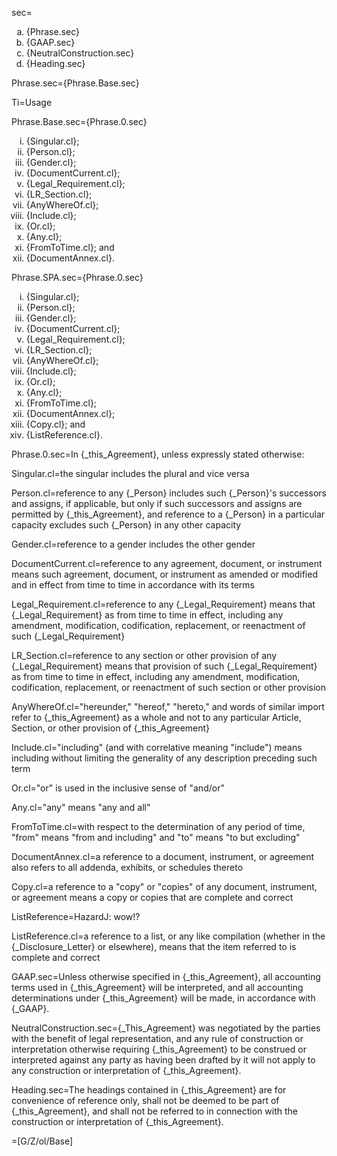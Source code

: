 sec=<ol type="a"><li>{Phrase.sec}<li>{GAAP.sec}<li>{NeutralConstruction.sec}<li>{Heading.sec}</li></ol>

Phrase.sec={Phrase.Base.sec}

Ti=Usage

Phrase.Base.sec={Phrase.0.sec}<ol type="i"><li>{Singular.cl};<li>{Person.cl};<li>{Gender.cl};<li>{DocumentCurrent.cl};<li>{Legal_Requirement.cl};<li>{LR_Section.cl};<li>{AnyWhereOf.cl};<li>{Include.cl};<li>{Or.cl};<li>{Any.cl};<li>{FromToTime.cl}; and<li>{DocumentAnnex.cl}.</li></ol>

Phrase.SPA.sec={Phrase.0.sec}<ol type="i"><li>{Singular.cl};<li>{Person.cl};<li>{Gender.cl};<li>{DocumentCurrent.cl};<li>{Legal_Requirement.cl};<li>{LR_Section.cl};<li>{AnyWhereOf.cl};<li>{Include.cl};<li>{Or.cl};<li>{Any.cl};<li>{FromToTime.cl};<li>{DocumentAnnex.cl};<li>{Copy.cl}; and<li>{ListReference.cl}.</li></ol>

Phrase.0.sec=In {_this_Agreement}, unless expressly stated otherwise:

Singular.cl=the singular includes the plural and vice versa

Person.cl=reference to any {_Person} includes such {_Person}'s successors and assigns, if applicable, but only if such successors and assigns are permitted by {_this_Agreement}, and reference to a {_Person} in a particular capacity excludes such {_Person} in any other capacity

Gender.cl=reference to a gender includes the other gender

DocumentCurrent.cl=reference to any agreement, document, or instrument means such agreement, document, or instrument as amended or modified and in effect from time to time in accordance with its terms

Legal_Requirement.cl=reference to any {_Legal_Requirement} means that {_Legal_Requirement} as from time to time in effect, including any amendment, modification, codification, replacement, or reenactment of such {_Legal_Requirement}

LR_Section.cl=reference to any section or other provision of any {_Legal_Requirement} means that provision of such {_Legal_Requirement} as from time to time in effect, including any amendment, modification, codification, replacement, or reenactment of such section or other provision

AnyWhereOf.cl="hereunder," "hereof," "hereto," and words of similar import refer to {_this_Agreement} as a whole and not to any particular Article, Section, or other provision of {_this_Agreement}

Include.cl="including" (and with correlative meaning "include") means including without limiting the generality of any description preceding such term

Or.cl="or" is used in the inclusive sense of "and/or"

Any.cl="any" means "any and all"

FromToTime.cl=with respect to the determination of any period of time, "from" means "from and including" and "to" means "to but excluding"

DocumentAnnex.cl=a reference to a document, instrument, or agreement also refers to all addenda, exhibits, or schedules thereto

Copy.cl=a reference to a "copy" or "copies" of any document, instrument, or agreement means a copy or copies that are complete and correct

ListReference=HazardJ: wow!?

ListReference.cl=a reference to a list, or any like compilation (whether in the {_Disclosure_Letter} or elsewhere), means that the item referred to is complete and correct

GAAP.sec=Unless otherwise specified in {_this_Agreement}, all accounting terms used in {_this_Agreement} will be interpreted, and all accounting determinations under {_this_Agreement} will be made, in accordance with {_GAAP}.

NeutralConstruction.sec={_This_Agreement} was negotiated by the parties with the benefit of legal representation, and any rule of construction or interpretation otherwise requiring {_this_Agreement} to be construed or interpreted against any party as having been drafted by it will not apply to any construction or interpretation of {_this_Agreement}.

Heading.sec=The headings contained in {_this_Agreement} are for convenience of reference only, shall not be deemed to be part of {_this_Agreement}, and shall not be referred to in connection with the construction or interpretation of {_this_Agreement}.
  
=[G/Z/ol/Base]  
